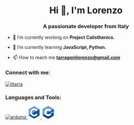 <h1 align="center">Hi 👋, I'm Lorenzo</h1>
<h3 align="center">A passionate developer from Italy</h3>

- 🔭 I’m currently working on **Project Calisthenics.**

- 🌱 I’m currently learning **JavaScript, Python.**

- 📫 How to reach me **tarragonilorenzo@gmail.com**

<h3 align="left">Connect with me:</h3>
<p align="left">
<a href="https://instagram.com/iltarra" target="blank"><img align="center" src="https://raw.githubusercontent.com/rahuldkjain/github-profile-readme-generator/master/src/images/icons/Social/instagram.svg" alt="iltarra" height="30" width="40" /></a>
</p>

<h3 align="left">Languages and Tools:</h3>
<p align="left"> <a href="https://www.arduino.cc/" target="_blank" rel="noreferrer"> <img src="https://cdn.worldvectorlogo.com/logos/arduino-1.svg" alt="arduino" width="40" height="40"/> </a> <a href="https://www.cprogramming.com/" target="_blank" rel="noreferrer"> <img src="https://raw.githubusercontent.com/devicons/devicon/master/icons/c/c-original.svg" alt="c" width="40" height="40"/> </a> <a href="https://www.w3schools.com/cpp/" target="_blank" rel="noreferrer"> <img src="https://raw.githubusercontent.com/devicons/devicon/master/icons/cplusplus/cplusplus-original.svg" alt="cplusplus" width="40" height="40"/> </a> </p>

